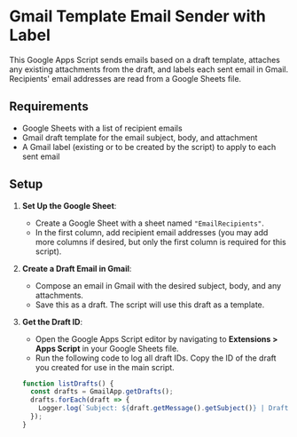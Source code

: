 # Gmail Template Email Sender with Label

This Google Apps Script sends emails based on a draft template, attaches any existing attachments from the draft, and labels each sent email in Gmail. Recipients' email addresses are read from a Google Sheets file.

## Requirements

- Google Sheets with a list of recipient emails
- Gmail draft template for the email subject, body, and attachment
- A Gmail label (existing or to be created by the script) to apply to each sent email

## Setup

1. **Set Up the Google Sheet**:
   - Create a Google Sheet with a sheet named `"EmailRecipients"`.
   - In the first column, add recipient email addresses (you may add more columns if desired, but only the first column is required for this script).

2. **Create a Draft Email in Gmail**:
   - Compose an email in Gmail with the desired subject, body, and any attachments.
   - Save this as a draft. The script will use this draft as a template.

3. **Get the Draft ID**:
   - Open the Google Apps Script editor by navigating to **Extensions > Apps Script** in your Google Sheets file.
   - Run the following code to log all draft IDs. Copy the ID of the draft you created for use in the main script.

   ```javascript
   function listDrafts() {
     const drafts = GmailApp.getDrafts();
     drafts.forEach(draft => {
       Logger.log(`Subject: ${draft.getMessage().getSubject()} | Draft ID: ${draft.getId()}`);
     });
   }
